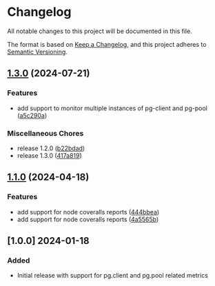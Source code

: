 # Changelog

All notable changes to this project will be documented in this file.

The format is based on [Keep a Changelog](https://keepachangelog.com/en/1.1.0/),
and this project adheres to [Semantic Versioning](https://semver.org/spec/v2.0.0.html).

## [1.3.0](https://github.com/christiangalsterer/node-postgres-prometheus-exporter/compare/v1.1.0...v1.3.0) (2024-07-21)


### Features

* add support to monitor multiple instances of pg-client and pg-pool ([a5c290a](https://github.com/christiangalsterer/node-postgres-prometheus-exporter/commit/a5c290a59fc837c4532458d35b8cf64a0fc93b22))


### Miscellaneous Chores

* release 1.2.0 ([b22bdad](https://github.com/christiangalsterer/node-postgres-prometheus-exporter/commit/b22bdad8436ffbbb37744d18e666b8c850f9b083))
* release 1.3.0 ([417a819](https://github.com/christiangalsterer/node-postgres-prometheus-exporter/commit/417a8196353a5b108ae77c24e98c28babbe58926))

## [1.1.0](https://github.com/christiangalsterer/node-postgres-prometheus-exporter/compare/v1.0.0...v1.1.0) (2024-04-18)


### Features

* add support for node coveralls reports ([444bbea](https://github.com/christiangalsterer/node-postgres-prometheus-exporter/commit/444bbea1c1a01f0e5b2848d96cfd8a7ba9156eef))
* add support for node coveralls reports ([4a5565b](https://github.com/christiangalsterer/node-postgres-prometheus-exporter/commit/4a5565b3094a0597e73f5a4acddb8994fe63e040))

## [1.0.0] 2024-01-18

### Added

- Initial release with support for pg.client and pg.pool related metrics
